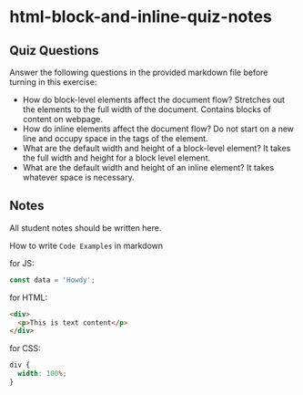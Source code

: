 # html-block-and-inline-quiz-notes

## Quiz Questions

Answer the following questions in the provided markdown file before turning in this exercise:

- How do block-level elements affect the document flow?
Stretches out the elements to the full width of the document. Contains blocks of content on webpage.
- How do inline elements affect the document flow?
Do not start on a new line and occupy space in the tags of the element.
- What are the default width and height of a block-level element?
It takes the full width and height for a block level element.
- What are the default width and height of an inline element?
It takes whatever space is necessary.
## Notes

All student notes should be written here.

How to write `Code Examples` in markdown

for JS:

```javascript
const data = 'Howdy';
```

for HTML:

```html
<div>
  <p>This is text content</p>
</div>
```

for CSS:

```css
div {
  width: 100%;
}
```
